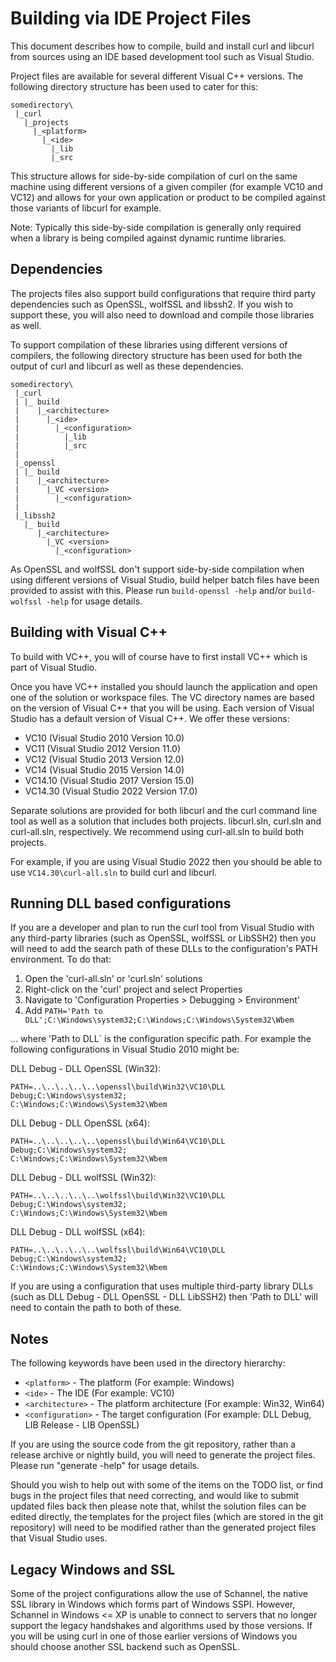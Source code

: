 <!--
Copyright (C) 2000 - 2022 Daniel Stenberg, <daniel@haxx.se>, et al.

SPDX-License-Identifier: curl
-->

Building via IDE Project Files
==============================

This document describes how to compile, build and install curl and libcurl
from sources using an IDE based development tool such as Visual Studio.

Project files are available for several different Visual C++ versions. The
following directory structure has been used to cater for this:

    somedirectory\
     |_curl
       |_projects
         |_<platform>
           |_<ide>
             |_lib
             |_src

This structure allows for side-by-side compilation of curl on the same machine
using different versions of a given compiler (for example VC10 and VC12) and
allows for your own application or product to be compiled against those
variants of libcurl for example.

Note: Typically this side-by-side compilation is generally only required when
a library is being compiled against dynamic runtime libraries.

## Dependencies

The projects files also support build configurations that require third party
dependencies such as OpenSSL, wolfSSL and libssh2. If you wish to support
these, you will also need to download and compile those libraries as well.

To support compilation of these libraries using different versions of
compilers, the following directory structure has been used for both the output
of curl and libcurl as well as these dependencies.

    somedirectory\
     |_curl
     | |_ build
     |    |_<architecture>
     |      |_<ide>
     |        |_<configuration>
     |          |_lib
     |          |_src
     |
     |_openssl
     | |_ build
     |    |_<architecture>
     |      |_VC <version>
     |        |_<configuration>
     |
     |_libssh2
       |_ build
          |_<architecture>
            |_VC <version>
              |_<configuration>

As OpenSSL and wolfSSL don't support side-by-side compilation when using
different versions of Visual Studio, build helper batch files have been
provided to assist with this. Please run `build-openssl -help` and/or
`build-wolfssl -help` for usage details.

## Building with Visual C++

To build with VC++, you will of course have to first install VC++ which is
part of Visual Studio.

Once you have VC++ installed you should launch the application and open one of
the solution or workspace files. The VC directory names are based on the
version of Visual C++ that you will be using. Each version of Visual Studio
has a default version of Visual C++. We offer these versions:

 - VC10      (Visual Studio 2010 Version 10.0)
 - VC11      (Visual Studio 2012 Version 11.0)
 - VC12      (Visual Studio 2013 Version 12.0)
 - VC14      (Visual Studio 2015 Version 14.0)
 - VC14.10   (Visual Studio 2017 Version 15.0)
 - VC14.30   (Visual Studio 2022 Version 17.0)

Separate solutions are provided for both libcurl and the curl command line
tool as well as a solution that includes both projects. libcurl.sln, curl.sln
and curl-all.sln, respectively. We recommend using curl-all.sln to build both
projects.

For example, if you are using Visual Studio 2022 then you should be able to
use `VC14.30\curl-all.sln` to build curl and libcurl.

## Running DLL based configurations

If you are a developer and plan to run the curl tool from Visual Studio with
any third-party libraries (such as OpenSSL, wolfSSL or LibSSH2) then you will
need to add the search path of these DLLs to the configuration's PATH
environment. To do that:

 1. Open the 'curl-all.sln' or 'curl.sln' solutions
 2. Right-click on the 'curl' project and select Properties
 3. Navigate to 'Configuration Properties > Debugging > Environment'
 4. Add `PATH='Path to DLL';C:\Windows\system32;C:\Windows;C:\Windows\System32\Wbem`

... where 'Path to DLL` is the configuration specific path. For example the
following configurations in Visual Studio 2010 might be:

DLL Debug - DLL OpenSSL (Win32):

    PATH=..\..\..\..\..\openssl\build\Win32\VC10\DLL Debug;C:\Windows\system32;
    C:\Windows;C:\Windows\System32\Wbem

DLL Debug - DLL OpenSSL (x64):

    PATH=..\..\..\..\..\openssl\build\Win64\VC10\DLL Debug;C:\Windows\system32;
    C:\Windows;C:\Windows\System32\Wbem

DLL Debug - DLL wolfSSL (Win32):

    PATH=..\..\..\..\..\wolfssl\build\Win32\VC10\DLL Debug;C:\Windows\system32;
    C:\Windows;C:\Windows\System32\Wbem

DLL Debug - DLL wolfSSL (x64):

    PATH=..\..\..\..\..\wolfssl\build\Win64\VC10\DLL Debug;C:\Windows\system32;
    C:\Windows;C:\Windows\System32\Wbem

If you are using a configuration that uses multiple third-party library DLLs
(such as DLL Debug - DLL OpenSSL - DLL LibSSH2) then 'Path to DLL' will need
to contain the path to both of these.

## Notes

The following keywords have been used in the directory hierarchy:

 - `<platform>`      - The platform (For example: Windows)
 - `<ide>`           - The IDE (For example: VC10)
 - `<architecture>`  - The platform architecture (For example: Win32, Win64)
 - `<configuration>` - The target configuration (For example: DLL Debug, LIB
   Release - LIB OpenSSL)

If you are using the source code from the git repository, rather than a
release archive or nightly build, you will need to generate the project
files. Please run "generate -help" for usage details.

Should you wish to help out with some of the items on the TODO list, or find
bugs in the project files that need correcting, and would like to submit
updated files back then please note that, whilst the solution files can be
edited directly, the templates for the project files (which are stored in the
git repository) will need to be modified rather than the generated project
files that Visual Studio uses.

## Legacy Windows and SSL

Some of the project configurations allow the use of Schannel, the native SSL
library in Windows which forms part of Windows SSPI. However, Schannel in
Windows <= XP is unable to connect to servers that no longer support the
legacy handshakes and algorithms used by those versions. If you will be using
curl in one of those earlier versions of Windows you should choose another SSL
backend such as OpenSSL.

